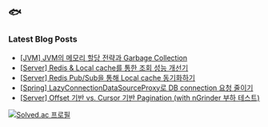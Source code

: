 ## 🐟
### Latest Blog Posts
- [[JVM] JVM의 메모리 할당 전략과 Garbage Collection](http://eunajung01.tistory.com/177) <br/>
- [[Server] Redis &amp; Local cache를 통한 조회 성능 개선기](http://eunajung01.tistory.com/174) <br/>
- [[Server] Redis Pub/Sub을 통해 Local cache 동기화하기](http://eunajung01.tistory.com/172) <br/>
- [[Spring] LazyConnectionDataSourceProxy로 DB connection 요청 줄이기](http://eunajung01.tistory.com/171) <br/>
- [[Server] Offset 기반 vs. Cursor 기반 Pagination (with nGrinder 부하 테스트)](http://eunajung01.tistory.com/170) <br/>

[![Solved.ac 프로필](http://mazassumnida.wtf/api/v2/generate_badge?boj=christinejung10)](https://solved.ac/christinejung10)
